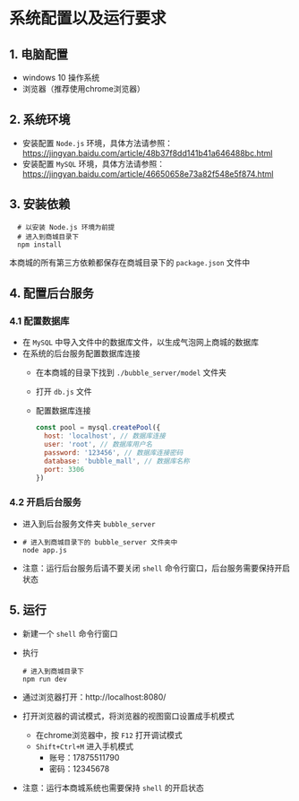 # 系统配置以及运行要求

## 1. 电脑配置

* windows 10 操作系统
* 浏览器（推荐使用chrome浏览器）

## 2. 系统环境

* 安装配置 `Node.js`  环境，具体方法请参照：https://jingyan.baidu.com/article/48b37f8dd141b41a646488bc.html
* 安装配置 `MySQL`  环境，具体方法请参照：https://jingyan.baidu.com/article/46650658e73a82f548e5f874.html

## 3. 安装依赖

```shell
  # 以安装 Node.js 环境为前提
  # 进入到商城目录下
  npm install
```

本商城的所有第三方依赖都保存在商城目录下的 `package.json` 文件中

## 4. 配置后台服务

### 4.1 配置数据库

* 在 `MySQL` 中导入文件中的数据库文件，以生成气泡网上商城的数据库
* 在系统的后台服务配置数据库连接
  - 在本商城的目录下找到 `./bubble_server/model`  文件夹

  - 打开 `db.js`  文件

  - 配置数据库连接

    ```javascript
    const pool = mysql.createPool({
      host: 'localhost', // 数据库连接
      user: 'root', // 数据库用户名
      password: '123456', // 数据库连接密码
      database: 'bubble_mall', // 数据库名称
      port: 3306
    })
    ```

    

### 4.2 开启后台服务

* 进入到后台服务文件夹 `bubble_server`  

* ```shell
  # 进入到商城目录下的 bubble_server 文件夹中
  node app.js
  ```

* 注意：运行后台服务后请不要关闭 `shell`  命令行窗口，后台服务需要保持开启状态

## 5. 运行

* 新建一个 `shell`  命令行窗口

* 执行

  ```shell
  # 进入到商城目录下
  npm run dev
  ```

* 通过浏览器打开：http://localhost:8080/

* 打开浏览器的调试模式，将浏览器的视图窗口设置成手机模式

  - 在chrome浏览器中，按 `F12` 打开调试模式
  - `Shift+Ctrl+M` 进入手机模式
    * 账号：17875511790
    * 密码：12345678

* 注意：运行本商城系统也需要保持 `shell` 的开启状态